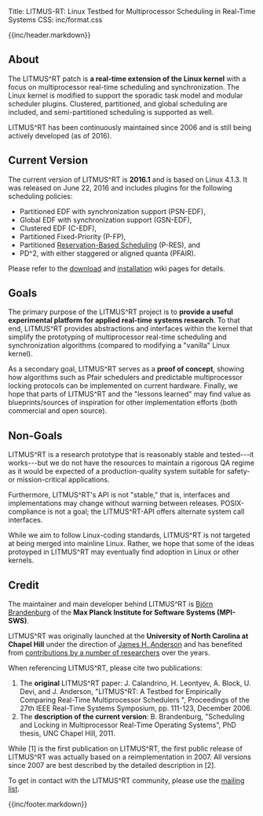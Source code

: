 Title:  LITMUS-RT: Linux Testbed for Multiprocessor Scheduling in Real-Time Systems
CSS:    inc/format.css


{{inc/header.markdown}}

## About

The LITMUS^RT patch is **a real-time extension of the Linux kernel** with a focus on multiprocessor real-time scheduling and synchronization. The Linux kernel is modified to support the sporadic task model and modular scheduler plugins. Clustered, partitioned, and global scheduling are included, and semi-partitioned scheduling is supported as well.

LITMUS^RT has been continuously maintained since 2006 and is still being actively developed (as of 2016).

## Current Version

The current version of LITMUS^RT is **2016.1** and is based on Linux 4.1.3.
It was released on June 22, 2016 and includes plugins for the following
scheduling policies:

- Partitioned EDF with synchronization support (PSN-EDF),
- Global EDF with synchronization support (GSN-EDF),
- Clustered EDF (C-EDF),
- Partitioned Fixed-Priority (P-FP),
- Partitioned [Reservation-Based Scheduling](https://github.com/LITMUS-RT/liblitmus/blob/master/doc/howto-use-resctl.md) (P-RES), and
- PD^2, with either staggered or aligned quanta (PFAIR).

Please refer to the <a href="http://wiki.litmus-rt.org/litmus/Releases">download</a> and <a href="http://wiki.litmus-rt.org/litmus/InstallationInstructions">installation</a> wiki pages for details.



## Goals

The primary purpose of the LITMUS^RT project is to **provide  a useful experimental platform for applied real-time systems research**. To that end, LITMUS^RT provides abstractions and interfaces within the kernel that simplify the prototyping of multiprocessor real-time scheduling and synchronization algorithms (compared to modifying a "vanilla" Linux kernel).

As a secondary goal, LITMUS^RT serves as a **proof of concept**, showing how algorithms such as Pfair schedulers and predictable multiprocessor locking protocols can be implemented on current hardware. Finally, we hope that parts of LITMUS^RT and the "lessons learned" may find value as blueprints/sources of inspiration for other  implementation efforts (both commercial and open source).



## Non-Goals

LITMUS^RT is a research prototype that is reasonably stable and tested---it works---but we do not have the resources to maintain a rigorous QA regime as it would be expected of a production-quality system suitable for safety- or mission-critical applications.

Furthermore, LITMUS^RT's API is not "stable," that is, interfaces and implementations may change without warning between releases. POSIX-compliance is not a goal; the LITMUS^RT-API offers alternate system call interfaces.

While we aim to follow Linux-coding standards, LITMUS^RT is not targeted at being merged into mainline Linux. Rather, we hope that some of the ideas protoyped in LITMUS^RT may eventually find adoption in Linux or other kernels.


## Credit

The maintainer and main developer behind LITMUS^RT is <a href="http://www.mpi-sws.org/~bbb">Bj&ouml;rn Brandenburg</a> of the **Max Planck Institute for Software Systems (MPI-SWS)**.

LITMUS^RT was originally launched at the **University of North Carolina at Chapel Hill** under the direction of <a href="http://www.cs.unc.edu/~anderson/">James H. Anderson</a> and has benefited from [contributions by a number of researchers](credits.html) over the years.


When referencing LITMUS^RT, please cite two publications:

1. The **original** LITMUS^RT paper: J. Calandrino, H. Leontyev, A. Block, U. Devi, and J. Anderson, "LITMUS^RT: A Testbed for Empirically Comparing Real-Time Multiprocessor Schedulers ", Proceedings of the 27th IEEE Real-Time Systems Symposium, pp. 111-123, December 2006.
2. The **description of the current version**: B. Brandenburg, "Scheduling and Locking in Multiprocessor Real-Time Operating Systems", PhD thesis, UNC Chapel Hill, 2011.

While [1] is the first publication on LITMUS^RT, the first public release of LITMUS^RT was actually based on a reimplementation in 2007. All versions since 2007 are best described by the detailed description in [2].

To get in contact with the LITMUS^RT community, please use the <a href="https://wiki.litmus-rt.org/litmus/Mailinglist">mailing list</a>.


{{inc/footer.markdown}}

